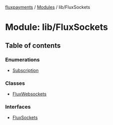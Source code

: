 [fluxpayments](../README.md) / [Modules](../modules.md) / lib/FluxSockets

# Module: lib/FluxSockets

## Table of contents

### Enumerations

- [Subscription](../enums/lib_FluxSockets.Subscription.md)

### Classes

- [FluxWebsockets](../classes/lib_FluxSockets.FluxWebsockets.md)

### Interfaces

- [FluxSockets](../interfaces/lib_FluxSockets.FluxSockets.md)
